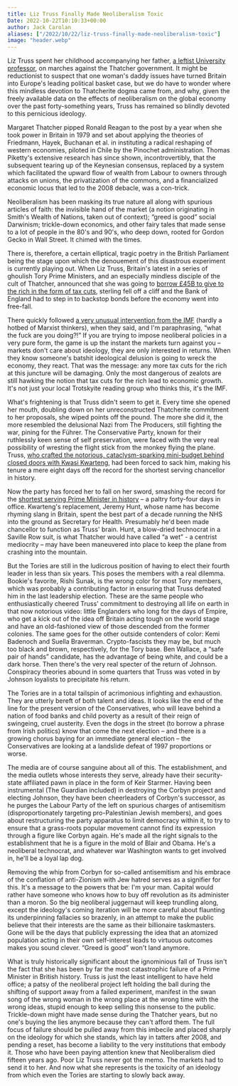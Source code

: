 ```yaml
---
title: Liz Truss Finally Made Neoliberalism Toxic
Date: 2022-10-22T10:10:33+00:00
author: Jack Carolan
aliases: ["/2022/10/22/liz-truss-finally-made-neoliberalism-toxic"]
image: "header.webp"
---
```


Liz Truss spent her childhood accompanying her father, [a leftist University professor](https://www.leeds-live.co.uk/news/leeds-news/liz-truss-leeds-university-dad-25188869), on marches against the Thatcher government. It might be reductionist to suspect that one woman's daddy issues have turned Britain into Europe's leading political basket case,<!--more--> but we do have to wonder where this mindless devotion to Thatcherite dogma came from, and why, given the freely available data on the effects of neoliberalism on the global economy over the past forty-something years, Truss has remained so blindly devoted to this pernicious ideology.

Margaret Thatcher pipped Ronald Reagan to the post by a year when she took power in Britain in 1979 and set about applying the theories of Friedmann, Hayek, Buchanan et al. in instituting a radical reshaping of western economies, piloted in Chile by the Pinochet administration. Thomas Piketty's extensive research has since shown, incontrovertibly, that the subsequent tearing up of the Keynesian consensus, replaced by a system which facilitated the upward flow of wealth from Labour to owners through attacks on unions, the privatization of the commons, and a financialized economic locus that led to the 2008 debacle, was a con-trick.

Neoliberalism has been masking its true nature all along with spurious articles of faith: the invisible hand of the market (a notion originating in Smith's Wealth of Nations, taken out of context); “greed is good” social Darwinism; trickle-down economics, and other fairy tales that made sense to a lot of people in the 80's and 90's, who deep down, rooted for Gordon Gecko in Wall Street. It chimed with the times.

There is, therefore, a certain elliptical, tragic poetry in the British Parliament being the stage upon which the denouement of this disastrous experiment is currently playing out. When Liz Truss, Britain's latest in a series of ghoulish Tory Prime Ministers, and an especially mindless disciple of the cult of Thatcher, announced that she was going to [borrow £45B to give to the rich in the form of tax cuts](https://www.vanityfair.com/news/2022/10/liz-truss-era-bungled-tax-plan-cost-uk-conservatives-labour), sterling fell off a cliff and the Bank of England had to step in to backstop bonds before the economy went into free-fall.

There quickly followed [a very unusual intervention from the IMF](https://www.theguardian.com/business/2022/sep/28/rebuke-from-imf-is-a-global-embarrassment-for-truss-and-kwarteng) (hardly a hotbed of Marxist thinkers), when they said, and I'm paraphrasing, “what the fuck are you doing?!” If you are trying to impose neoliberal policies in a very pure form, the game is up the instant the markets turn against you – markets don't care about ideology, they are only interested in returns. When they know someone's batshit ideological delusion is going to wreck the economy, they react. That was the message: any more tax cuts for the rich at this juncture will be damaging. Only the most dangerous of zealots are still hawking the notion that tax cuts for the rich lead to economic growth. It's not just your local Trotskyite reading group who thinks this, it's the IMF.

What's frightening is that Truss didn't seem to get it. Every time she opened her mouth, doubling down on her unreconstructed Thatcherite commitment to her proposals, she wiped points off the pound. The more she did it, the more resembled the delusional Nazi from The Producers, still fighting the war, pining for the Führer. The Conservative Party, known for their ruthlessly keen sense of self preservation, were faced with the very real possibility of wresting the flight stick from the monkey flying the plane. Truss, [who crafted the notorious, cataclysm-sparking mini-budget behind closed doors with Kwasi Kwarteng](https://www.theguardian.com/business/2022/oct/20/the-mini-budget-that-broke-britain-and-liz-truss), had been forced to sack him, making his tenure a mere eight days off the record for the shortest serving chancellor in history.

Now the party has forced her to fall on her sword, smashing the record for the [shortest serving Prime Minister in history](https://www.cnbc.com/2022/10/20/uk-prime-minister-liz-truss-resigns-after-failed-budget-and-market-turmoil.html) – a paltry forty-four days in office. Kwarteng's replacement, Jeremy Hunt, whose name has become rhyming slang in Britain, spent the best part of a decade running the NHS into the ground as Secretary for Health. Presumably he'd been made chancellor to function as Truss' brain. Hunt, a blow-dried technocrat in a Saville Row suit, is what Thatcher would have called “a wet” - a centrist mediocrity – may have been maneuvered into place to keep the plane from crashing into the mountain.

But the Tories are still in the ludicrous position of having to elect their fourth leader in less than six years. This poses the members with a real dilemma. Bookie's favorite, Rishi Sunak, is the wrong color for most Tory members, which was probably a contributing factor in ensuring that Truss defeated him in the last leadership election. These are the same people who enthusiastically cheered Truss' commitment to destroying all life on earth in that now notorious video: little Englanders who long for the days of Empire, who get a kick out of the idea off Britain acting tough on the world stage and have an old-fashioned view of those descended from the former colonies. The same goes for the other outside contenders of color: Kemi Badenoch and Suella Braverman. Crypto-fascists they may be, but much too black and brown, respectively, for the Tory base. Ben Wallace, a “safe pair of hands” candidate, has the advantage of being white, and could be a dark horse. Then there's the very real specter of the return of Johnson. Conspiracy theories abound in some quarters that Truss was voted in by Johnson loyalists to precipitate his return.

The Tories are in a total tailspin of acrimonious infighting and exhaustion. They are utterly bereft of both talent and ideas. It looks like the end of the line for the present version of the Conservatives, who will leave behind a nation of food banks and child poverty as a result of their reign of swingeing, cruel austerity. Even the dogs in the street (to borrow a phrase from Irish politics) know that come the next election – and there is a growing chorus baying for an immediate general election – the Conservatives are looking at a landslide defeat of 1997 proportions or worse.

The media are of course sanguine about all of this. The establishment, and the media outlets whose interests they serve, already have their security-state affiliated pawn in place in the form of Keir Starmer. Having been instrumental (The Guardian included) in destroying the Corbyn project and electing Johnson, they have been cheerleaders of Corbyn's successor, as he purges the Labour Party of the left on spurious charges of antisemitism (disproportionately targeting pro-Palestinian Jewish members), and goes about restructuring the party apparatus to limit democracy within it, to try to ensure that a grass-roots popular movement cannot find its expression through a figure like Corbyn again. He's made all the right signals to the establishment that he is a figure in the mold of Blair and Obama. He's a neoliberal technocrat, and whatever war Washington wants to get involved in, he'll be a loyal lap dog.

Removing the whip from Corbyn for so-called antisemitism and his embrace of the conflation of anti-Zionism with Jew hatred serves as a signifier for this. It's a message to the powers that be: I'm your man. Capital would rather have someone who knows how to buy off revolution as its administer than a moron. So the big neoliberal juggernaut will keep trundling along, except the ideology's coming iteration will be more careful about flaunting its underpinning fallacies so brazenly, in an attempt to make the public believe that their interests are the same as their billionaire taskmasters. Gone will be the days that publicly expressing the idea that an atomized population acting in their own self-interest leads to virtuous outcomes makes you sound clever. “Greed is good” won't land anymore.

What is truly historically significant about the ignominious fall of Truss isn't the fact that she has been by far the most catastrophic failure of a Prime Minister in British history. Truss is just the least intelligent to have held office; a patsy of the neoliberal project left holding the ball during the shifting of support away from a failed experiment, manifest in the swan song of the wrong woman in the wrong place at the wrong time with the wrong ideas, stupid enough to keep selling this nonsense to the public. Trickle-down might have made sense during the Thatcher years, but no one's buying the lies anymore because they can't afford them. The full focus of failure should be pulled away from this imbecile and placed sharply on the ideology for which she stands, which lay in tatters after 2008, and pending a reset, has become a liability to the very institutions that embody it. Those who have been paying attention knew that Neoliberalism died fifteen years ago. Poor Liz Truss never got the memo. The markets had to send it to her. And now what she represents is the toxicity of an ideology from which even the Tories are starting to slowly back away.
